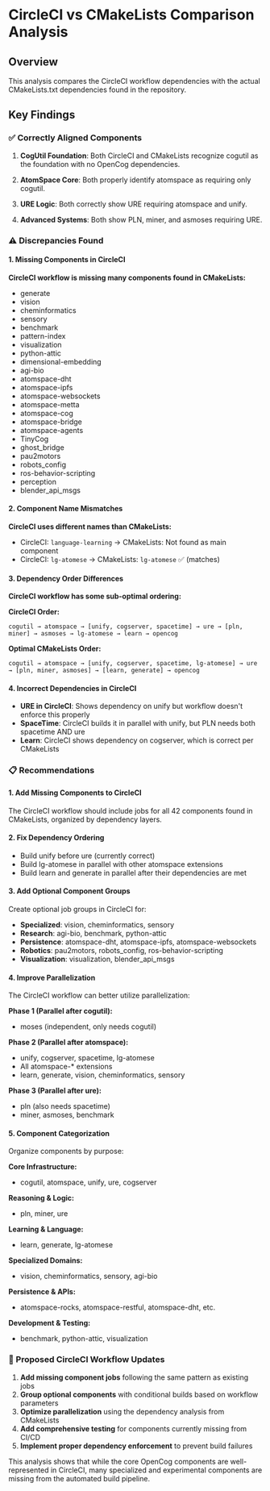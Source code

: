 # CircleCI vs CMakeLists Comparison Analysis

## Overview
This analysis compares the CircleCI workflow dependencies with the actual CMakeLists.txt dependencies found in the repository.

## Key Findings

### ✅ Correctly Aligned Components

1. **CogUtil Foundation**: Both CircleCI and CMakeLists recognize cogutil as the foundation with no OpenCog dependencies.

2. **AtomSpace Core**: Both properly identify atomspace as requiring only cogutil.

3. **URE Logic**: Both correctly show URE requiring atomspace and unify.

4. **Advanced Systems**: Both show PLN, miner, and asmoses requiring URE.

### ⚠️ Discrepancies Found

#### 1. Missing Components in CircleCI
**CircleCI workflow is missing many components found in CMakeLists:**
- generate
- vision 
- cheminformatics
- sensory
- benchmark
- pattern-index
- visualization
- python-attic
- dimensional-embedding
- agi-bio
- atomspace-dht
- atomspace-ipfs  
- atomspace-websockets
- atomspace-metta
- atomspace-cog
- atomspace-bridge
- atomspace-agents
- TinyCog
- ghost_bridge
- pau2motors
- robots_config
- ros-behavior-scripting
- perception
- blender_api_msgs

#### 2. Component Name Mismatches
**CircleCI uses different names than CMakeLists:**
- CircleCI: `language-learning` → CMakeLists: Not found as main component
- CircleCI: `lg-atomese` → CMakeLists: `lg-atomese` ✅ (matches)

#### 3. Dependency Order Differences
**CircleCI workflow has some sub-optimal ordering:**

**CircleCI Order:**
```
cogutil → atomspace → [unify, cogserver, spacetime] → ure → [pln, miner] → asmoses → lg-atomese → learn → opencog
```

**Optimal CMakeLists Order:**
```
cogutil → atomspace → [unify, cogserver, spacetime, lg-atomese] → ure → [pln, miner, asmoses] → [learn, generate] → opencog
```

#### 4. Incorrect Dependencies in CircleCI
- **URE in CircleCI**: Shows dependency on unify but workflow doesn't enforce this properly
- **SpaceTime**: CircleCI builds it in parallel with unify, but PLN needs both spacetime AND ure
- **Learn**: CircleCI shows dependency on cogserver, which is correct per CMakeLists

### 📋 Recommendations

#### 1. Add Missing Components to CircleCI
The CircleCI workflow should include jobs for all 42 components found in CMakeLists, organized by dependency layers.

#### 2. Fix Dependency Ordering
- Build unify before ure (currently correct)
- Build lg-atomese in parallel with other atomspace extensions
- Build learn and generate in parallel after their dependencies are met

#### 3. Add Optional Component Groups
Create optional job groups in CircleCI for:
- **Specialized**: vision, cheminformatics, sensory
- **Research**: agi-bio, benchmark, python-attic
- **Persistence**: atomspace-dht, atomspace-ipfs, atomspace-websockets
- **Robotics**: pau2motors, robots_config, ros-behavior-scripting
- **Visualization**: visualization, blender_api_msgs

#### 4. Improve Parallelization
The CircleCI workflow can better utilize parallelization:

**Phase 1 (Parallel after cogutil):**
- moses (independent, only needs cogutil)

**Phase 2 (Parallel after atomspace):**
- unify, cogserver, spacetime, lg-atomese
- All atomspace-* extensions
- learn, generate, vision, cheminformatics, sensory

**Phase 3 (Parallel after ure):**
- pln (also needs spacetime)
- miner, asmoses, benchmark

#### 5. Component Categorization
Organize components by purpose:

**Core Infrastructure:**
- cogutil, atomspace, unify, ure, cogserver

**Reasoning & Logic:**
- pln, miner, ure

**Learning & Language:**
- learn, generate, lg-atomese

**Specialized Domains:**
- vision, cheminformatics, sensory, agi-bio

**Persistence & APIs:**
- atomspace-rocks, atomspace-restful, atomspace-dht, etc.

**Development & Testing:**
- benchmark, python-attic, visualization

### 🔧 Proposed CircleCI Workflow Updates

1. **Add missing component jobs** following the same pattern as existing jobs
2. **Group optional components** with conditional builds based on workflow parameters
3. **Optimize parallelization** using the dependency analysis from CMakeLists
4. **Add comprehensive testing** for components currently missing from CI/CD
5. **Implement proper dependency enforcement** to prevent build failures

This analysis shows that while the core OpenCog components are well-represented in CircleCI, many specialized and experimental components are missing from the automated build pipeline.